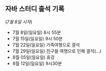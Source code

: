 ## 자바 스터디 출석 기록 
(*7월 8일 시작*)

- 7월 8일(일요일) 8시 55분
- 7월 15일(일요일) 9시 50분
- 7월 22일(일요일) 가족여행으로 결석
- 7월 29일(일요일) 친구들 여행으로 인해 결석(...)
- 8월 05일(일요일) 휴강
- 8월 12일(일요일) 9시30분